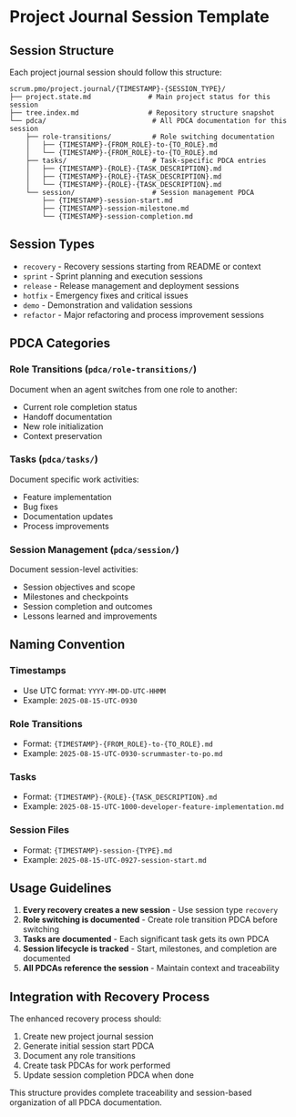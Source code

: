 # Project Journal Session Template

## Session Structure

Each project journal session should follow this structure:

```
scrum.pmo/project.journal/{TIMESTAMP}-{SESSION_TYPE}/
├── project.state.md              # Main project status for this session
├── tree.index.md                 # Repository structure snapshot
└── pdca/                          # All PDCA documentation for this session
    ├── role-transitions/          # Role switching documentation
    │   ├── {TIMESTAMP}-{FROM_ROLE}-to-{TO_ROLE}.md
    │   └── {TIMESTAMP}-{FROM_ROLE}-to-{TO_ROLE}.md
    ├── tasks/                     # Task-specific PDCA entries
    │   ├── {TIMESTAMP}-{ROLE}-{TASK_DESCRIPTION}.md
    │   ├── {TIMESTAMP}-{ROLE}-{TASK_DESCRIPTION}.md
    │   └── {TIMESTAMP}-{ROLE}-{TASK_DESCRIPTION}.md
    └── session/                   # Session management PDCA
        ├── {TIMESTAMP}-session-start.md
        ├── {TIMESTAMP}-session-milestone.md
        └── {TIMESTAMP}-session-completion.md
```

## Session Types

- `recovery` - Recovery sessions starting from README or context
- `sprint` - Sprint planning and execution sessions  
- `release` - Release management and deployment sessions
- `hotfix` - Emergency fixes and critical issues
- `demo` - Demonstration and validation sessions
- `refactor` - Major refactoring and process improvement sessions

## PDCA Categories

### Role Transitions (`pdca/role-transitions/`)
Document when an agent switches from one role to another:
- Current role completion status
- Handoff documentation
- New role initialization
- Context preservation

### Tasks (`pdca/tasks/`)
Document specific work activities:
- Feature implementation
- Bug fixes
- Documentation updates
- Process improvements

### Session Management (`pdca/session/`)
Document session-level activities:
- Session objectives and scope
- Milestones and checkpoints
- Session completion and outcomes
- Lessons learned and improvements

## Naming Convention

### Timestamps
- Use UTC format: `YYYY-MM-DD-UTC-HHMM`
- Example: `2025-08-15-UTC-0930`

### Role Transitions
- Format: `{TIMESTAMP}-{FROM_ROLE}-to-{TO_ROLE}.md`
- Example: `2025-08-15-UTC-0930-scrummaster-to-po.md`

### Tasks
- Format: `{TIMESTAMP}-{ROLE}-{TASK_DESCRIPTION}.md`
- Example: `2025-08-15-UTC-1000-developer-feature-implementation.md`

### Session Files
- Format: `{TIMESTAMP}-session-{TYPE}.md`
- Example: `2025-08-15-UTC-0927-session-start.md`

## Usage Guidelines

1. **Every recovery creates a new session** - Use session type `recovery`
2. **Role switching is documented** - Create role transition PDCA before switching
3. **Tasks are documented** - Each significant task gets its own PDCA
4. **Session lifecycle is tracked** - Start, milestones, and completion are documented
5. **All PDCAs reference the session** - Maintain context and traceability

## Integration with Recovery Process

The enhanced recovery process should:
1. Create new project journal session
2. Generate initial session start PDCA
3. Document any role transitions
4. Create task PDCAs for work performed
5. Update session completion PDCA when done

This structure provides complete traceability and session-based organization of all PDCA documentation.

